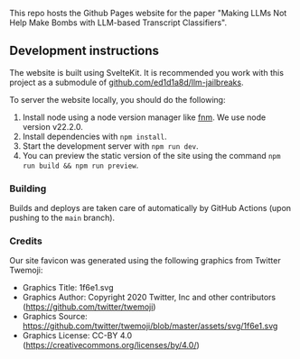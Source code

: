 This repo hosts the Github Pages website for the paper "Making LLMs Not Help Make Bombs with LLM-based Transcript Classifiers".

## Development instructions

The website is built using SvelteKit.
It is recommended you work with this project as a submodule of
[github.com/ed1d1a8d/llm-jailbreaks](https://github.com/ed1d1a8d/llm-jailbreaks).

To server the website locally, you should do the following:

1. Install node using a node version manager like [fnm](https://github.com/Schniz/fnm). We use node version v22.2.0.
2. Install dependencies with `npm install`.
3. Start the development server with `npm run dev`.
4. You can preview the static version of the site using the command `npm run build && npm run preview`.

### Building

Builds and deploys are taken care of automatically by GitHub Actions
(upon pushing to the `main` branch).

### Credits

Our site favicon was generated using the following graphics from Twitter Twemoji:

- Graphics Title: 1f6e1.svg
- Graphics Author: Copyright 2020 Twitter, Inc and other contributors (https://github.com/twitter/twemoji)
- Graphics Source: https://github.com/twitter/twemoji/blob/master/assets/svg/1f6e1.svg
- Graphics License: CC-BY 4.0 (https://creativecommons.org/licenses/by/4.0/)
